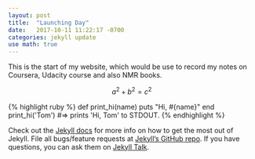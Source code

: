 ```yaml
---
layout: post
title:  "Launching Day"
date:   2017-10-11 11:22:17 -0700
categories: jekyll update
use math: true
---
```

This is the start of my website, which would be use to record my notes on Coursera, Udacity course and also NMR books.

$$a^2 + b^2 = c^2$$

{% highlight ruby %}
def print_hi(name)
  puts "Hi, #{name}"
end
print_hi('Tom')
#=> prints 'Hi, Tom' to STDOUT.
{% endhighlight %}

Check out the [Jekyll docs][jekyll-docs] for more info on how to get the most out of Jekyll. File all bugs/feature requests at [Jekyll’s GitHub repo][jekyll-gh]. If you have questions, you can ask them on [Jekyll Talk][jekyll-talk].

[jekyll-docs]: https://jekyllrb.com/docs/home
[jekyll-gh]:   https://github.com/jekyll/jekyll
[jekyll-talk]: https://talk.jekyllrb.com/
